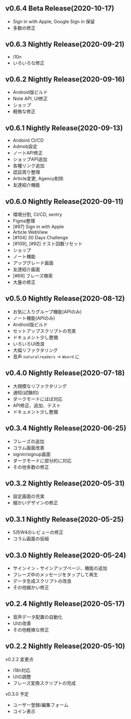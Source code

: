 ## v0.6.4 Beta Release(2020-10-17)
- Sign in with Apple, Google Sign in 保留 
- 多数の修正

## v0.6.3 Nightly Release(2020-09-21)
- i10n
- いろいろな修正

## v0.6.2 Nightly Release(2020-09-16)
- Android版ビルド
- Note API, UI修正
- ショップ
- 軽微な修正

## v0.6.1 Nightly Release(2020-09-13)
- Andoird CI/CD
- Admob設定
- ノートAPI修正
- ショップAPI追加
- 各種リンク追加
- 認証周り整理
- Article変更, Agency削除
- 友達紹介機能

## v0.6.0 Nightly Release(2020-09-11)
- 環境分割, CI/CD, sentry
- Figma整理
- [#97] Sign in with Apple
- Article WebView
- [#104] 30 Days Challenge
- [#109], [#92] テスト回数リセット
- ショップ
- ノート機能
- アップグレード画面
- 友達紹介画面
- [#69] フレーズ検索
- 大量の修正

## v0.5.0 Nightly Release(2020-08-12)
- お気に入りグループ機能(APIのみ)
- ノート機能(APIのみ)
- Android版ビルド
- セットアップスクリプトの充実
- ドキュメント少し整備
- いろいろUI改良
- 大幅リファクタリング
- 音声 `naturalreaders` → `Woord` に

## v0.4.0 Nightly Release(2020-07-18)
- 大規模なリファクタリング
- 通知(試験的)
- ダークモードにほぼ対応
- API修正、追加、テスト
- ドキュメント少し整備

## v0.3.4 Nightly Release(2020-06-25)
- フレーズの追加
- コラム画面改善
- signin/signup画面
- ダークモードに部分的に対応
- その他多数の修正

## v0.3.2 Nightly Release(2020-05-31)
- 設定画面の充実
- 細かいデザインの修正

## v0.3.1 Nightly Release(2020-05-25)
- 5月W4のレビューの修正
- コラム画面の仮組

## v0.3.0 Nightly Release(2020-05-24)
- サインイン・サインアップページ、機能の追加
- フレーズ中のメッセージをタップして再生
- データ生成スクリプトの改良
- その他細かい修正

## v0.2.4 Nightly Release(2020-05-17)
- 音声データ配置の自動化
- UIの改善
- その他軽微な修正

## v0.2.2 Nightly Release(2020-05-10)
v0.2.2 変更点
- i18n対応
- UIの調整
- フレーズ変換スクリプトの完成

v0.3.0 予定
- ユーザー登録/編集フォーム
- コイン表示